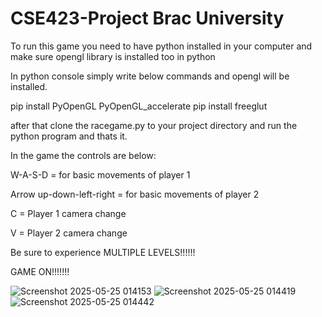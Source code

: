 # CSE423-Project Brac University

To run this game you need to have python installed in your computer and make sure opengl library is installed too in python

In python console simply write below commands and opengl will be installed.

pip install PyOpenGL PyOpenGL_accelerate
pip install freeglut

after that clone the racegame.py to your project directory and run the python program and thats it.

In the game the controls are below:

W-A-S-D = for basic movements of player 1

Arrow up-down-left-right = for basic movements of player 2

C = Player 1 camera change

V = Player 2 camera change

Be sure to experience MULTIPLE LEVELS!!!!!!

GAME ON!!!!!!!


![Screenshot 2025-05-25 014153](https://github.com/user-attachments/assets/fbc6b596-af4a-4698-bd26-228a8df2ce22)
![Screenshot 2025-05-25 014419](https://github.com/user-attachments/assets/fb0baf82-4714-4fc0-a494-39daa4216583)
![Screenshot 2025-05-25 014442](https://github.com/user-attachments/assets/81ca233e-7ba5-4d50-97c3-71e6a6c67326)
